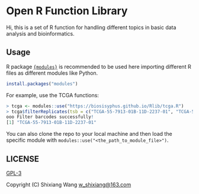 # Open R Function Library

Hi, this is a set of R function for handling different topics in basic data analysis and bioinformatics.

## Usage

R package [`{modules}`](https://github.com/klmr/modules) is recommended to be used here importing different R files as different modules like Python.

```R
install.packages("modules")
```

For example, use the TCGA functions:

```R
> tcga <- modules::use("https://biosisyphus.github.io/Rlib/tcga.R")
> tcga$filterReplicates(tsb = c("TCGA-55-7913-01B-11D-2237-01", "TCGA-55-7913-01B-11X-2237-01", "TCGA-55-7913-01B-11D-2237-01"))
ooo Filter barcodes successfully!
[1] "TCGA-55-7913-01B-11D-2237-01"
```

You can also clone the repo to your local machine and then load the specific module with `modules::use("<the_path_to_module_file>")`.

## LICENSE

[GPL-3](LICENSE)

Copyright (C) Shixiang Wang <w_shixiang@163.com>
